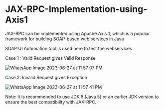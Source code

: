 # JAX-RPC-Implementation-using-Axis1
JAX-RPC can be implemented using Apache Axis 1, which is a popular framework for building SOAP-based web services in Java

SOAP UI Automation tool is used here to test the webservices

Case 1 : Valid Request gives Valid Response

![WhatsApp Image 2023-06-27 at 11 57 07 PM](https://github.com/PPC2001/JAX-RPC-Implementation-using-Axis1/assets/107803628/13681afd-55ea-4ff0-a13b-0ce3795e9322)

Case 2: Invalid Request gives Exception

![WhatsApp Image 2023-06-27 at 11 57 41 PM](https://github.com/PPC2001/JAX-RPC-Implementation-using-Axis1/assets/107803628/a192f708-5c63-4320-8269-fe997518c606)



Note:
It is recommended to use JDK 5 (Java 5) or an earlier JDK version to ensure the best compatibility with JAX-RPC.
